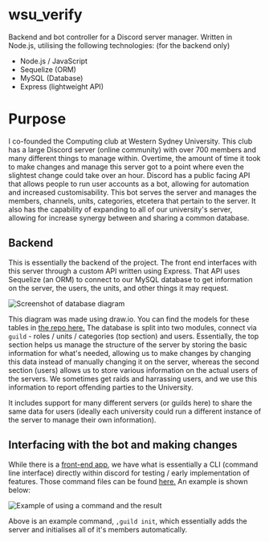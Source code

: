 # wsu_verify
Backend and bot controller for a Discord server manager. Written in Node.js, utilising the following technologies: (for the backend only)
- Node.js / JavaScript
- Sequelize (ORM)
- MySQL (Database)
- Express (lightweight API)

# Purpose
I co-founded the Computing club at Western Sydney University. This club has a large Discord server (online community) with over 700 members and many different things to manage within. Overtime, the amount of time it took to make changes and manage this server got to a point where even the slightest change could take over an hour. Discord has a public facing API that allows people to run user accounts as a bot, allowing for automation and increased customisability. This bot serves the server and manages the members, channels, units, categories, etcetera that pertain to the server. It also has the capability of expanding to all of our university's server, allowing for increase synergy between and sharing a common database.

## Backend
This is essentially the backend of the project. The front end interfaces with this server through a custom API written using Express. That API uses Sequelize (an ORM) to connect to our MySQL database to get information on the server, the users, the units, and other things it may request.

![Screenshot of database diagram](https://i.imgur.com/N0kann6.png)

This diagram was made using draw.io. You can find the models for these tables in [the repo here.](https://github.com/diggitydingdong/wsu_verify/tree/main/database/models) The database is split into two modules, connect via `guild` - roles / units / categories (top section) and users. Essentially, the top section helps us manage the structure of the server by storing the basic information for what's needed, allowing us to make changes by changing this data instead of manually changing it on the server, whereas the second section (users) allows us to store various information on the actual users of the servers. We sometimes get raids and harrassing users, and we use this information to report offending parties to the University.

It includes support for many different servers (or guilds here) to share the same data for users (ideally each university could run a different instance of the server to manage their own information).

## Interfacing with the bot and making changes
While there is a [front-end app](https://github.com/diggitydingdong/wacm-app), we have what is essentially a CLI (command line interface) directly within discord for testing / early implementation of features. Those command files can be found [here.](https://github.com/diggitydingdong/wsu_verify/tree/main/discord/commands) An example is shown below:

![Example of using a command and the result](https://i.imgur.com/7rOjnFn.png)

Above is an example command, `,guild init`, which essentially adds the server and initialises all of it's members automatically.
